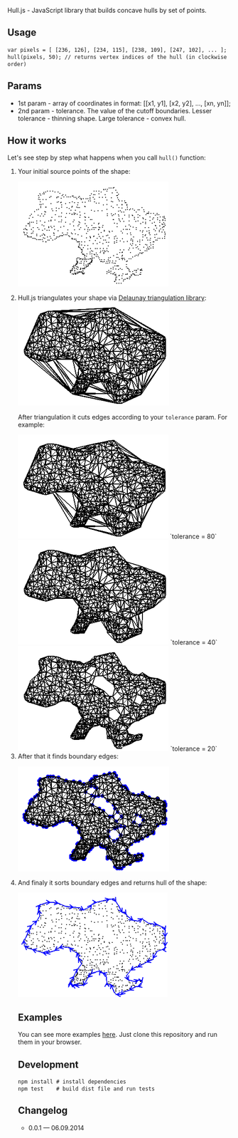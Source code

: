 Hull.js - JavaScript library that builds concave hulls by set of points.

## Usage

	var pixels = [ [236, 126], [234, 115], [238, 109], [247, 102], ... ];
	hull(pixels, 50); // returns vertex indices of the hull (in clockwise order)

## Params
* 1st param - array of coordinates in format: [[x1, y1], [x2, y2], ..., [xn, yn]];
* 2nd param - tolerance. The value of the cutoff boundaries. Lesser tolerance - thinning shape. Large tolerance - convex hull.

## How it works

Let's see step by step what happens when you call `hull()` function:

<ol>

<li>Your initial source points of the shape:

<img src="https://raw.githubusercontent.com/AndreyGeonya/hull/master/readme-imgs/0.png" /></li>

<li>Hull.js triangulates your shape via <a target="_blank" href="https://github.com/ironwallaby/delaunay">Delaunay triangulation library</a>:

<img src="https://raw.githubusercontent.com/AndreyGeonya/hull/master/readme-imgs/1.png" />

After triangulation it cuts edges according to your `tolerance` param. For example:

<img src="https://raw.githubusercontent.com/AndreyGeonya/hull/master/readme-imgs/2_1.png" />
`tolerance = 80`

<img src="https://raw.githubusercontent.com/AndreyGeonya/hull/master/readme-imgs/2_2.png" />
`tolerance = 40`

<img src="https://raw.githubusercontent.com/AndreyGeonya/hull/master/readme-imgs/2_3.png" />
`tolerance = 20`</li>

<li>After that it finds boundary edges:

<img src="https://raw.githubusercontent.com/AndreyGeonya/hull/master/readme-imgs/3.png" /></li>

<li>And finaly it sorts boundary edges and returns hull of the shape:

<img src="https://raw.githubusercontent.com/AndreyGeonya/hull/master/readme-imgs/4.png" /></li>

## Examples

You can see more examples <a href="https://github.com/AndreyGeonya/hull/tree/master/examples">here</a>. Just clone this repository and run them in your browser.

## Development
	npm install # install dependencies
	npm test	# build dist file and run tests

## Changelog

* 0.0.1 — 06.09.2014